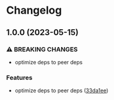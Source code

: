 # Changelog

## 1.0.0 (2023-05-15)


### ⚠ BREAKING CHANGES

* optimize deps to peer deps

### Features

* optimize deps to peer deps ([33da1ee](https://github.com/kitimark/fluent-ffmpeg-nestjs/commit/33da1ee717faf0762ef8752026b87d1ef28d33f5))
